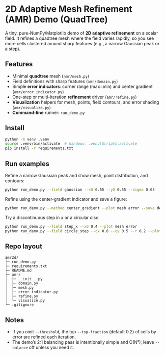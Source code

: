 # 2D Adaptive Mesh Refinement (AMR) Demo (QuadTree)

A tiny, pure-NumPy/Matplotlib demo of **2D adaptive refinement** on a scalar field.
It refines a quadtree mesh where the field varies rapidly, so you see more cells
clustered around sharp features (e.g., a narrow Gaussian peak or a step).

## Features
- Minimal **quadtree** mesh (`amr/mesh.py`)
- Field definitions with sharp features (`amr/domain.py`)
- Simple **error indicators**: corner range (max−min) and center gradient (`amr/error_indicator.py`)
- One-step or multi-iteration **refinement** driver (`amr/refine.py`)
- **Visualization** helpers for mesh, points, field contours, and error shading (`amr/visualize.py`)
- **Command-line** runner: `run_demo.py`

## Install
```bash
python -m venv .venv
source .venv/bin/activate  # Windows: .venv\Scripts\activate
pip install -r requirements.txt
```

## Run examples
Refine a narrow Gaussian peak and show mesh, point distribution, and contours:
```bash
python run_demo.py --field gaussian --x0 0.55 --y0 0.55 --sigma 0.03   --seed-splits 2 --iters 3 --plot mesh points contours
```

Refine using the center-gradient indicator and save a figure:
```bash
python run_demo.py --method center_gradient --plot mesh error --save demo.png
```

Try a discontinuous step in *x* or a circular disc:
```bash
python run_demo.py --field step_x --x0 0.4 --plot mesh error
python run_demo.py --field circle_step --cx 0.6 --cy 0.5 --r 0.2 --plot mesh contours
```

## Repo layout
```
amr2d/
├─ run_demo.py
├─ requirements.txt
├─ README.md
├─ amr/
│  ├─ __init__.py
│  ├─ domain.py
│  ├─ mesh.py
│  ├─ error_indicator.py
│  ├─ refine.py
│  └─ visualize.py
└─ .gitignore
```

## Notes
- If you omit `--threshold`, the top `--top-fraction` (default 0.2) of cells by error are refined each iteration.
- The demo’s 2:1 balancing pass is intentionally simple and O(N²); leave `--balance` off unless you need it.
